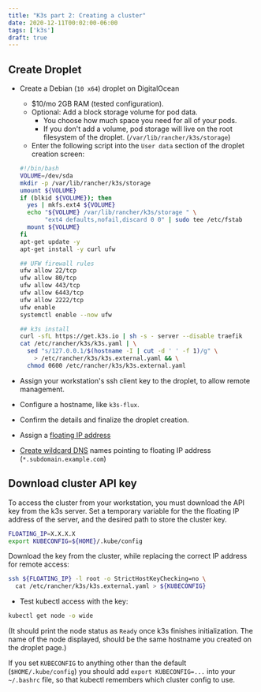 ```yaml
---
title: "K3s part 2: Creating a cluster"
date: 2020-12-11T00:02:00-06:00
tags: ['k3s']
draft: true
---
```


## Create Droplet

 * Create a Debian (`10 x64`) droplet on DigitalOcean
   * $10/mo 2GB RAM (tested configuration).
   * Optional: Add a block storage volume for pod data.
     * You choose how much space you need for all of your pods.
     * If you don't add a volume, pod storage will live on the root filesystem
       of the droplet. (`/var/lib/rancher/k3s/storage`)
   * Enter the following script into the `User data` section of the droplet
     creation screen:
   
   ```bash
   #!/bin/bash
   VOLUME=/dev/sda
   mkdir -p /var/lib/rancher/k3s/storage
   umount ${VOLUME}
   if (blkid ${VOLUME}); then 
     yes | mkfs.ext4 ${VOLUME}
     echo "${VOLUME} /var/lib/rancher/k3s/storage " \
          "ext4 defaults,nofail,discard 0 0" | sudo tee /etc/fstab
     mount ${VOLUME}
   fi
   apt-get update -y
   apt-get install -y curl ufw
   
   ## UFW firewall rules
   ufw allow 22/tcp
   ufw allow 80/tcp
   ufw allow 443/tcp
   ufw allow 6443/tcp
   ufw allow 2222/tcp
   ufw enable
   systemctl enable --now ufw

   ## k3s install
   curl -sfL https://get.k3s.io | sh -s - server --disable traefik
   cat /etc/rancher/k3s/k3s.yaml | \
     sed "s/127.0.0.1/$(hostname -I | cut -d ' ' -f 1)/g" \
       > /etc/rancher/k3s/k3s.external.yaml && \
     chmod 0600 /etc/rancher/k3s/k3s.external.yaml
   ```

 * Assign your workstation's ssh client key to the droplet, to allow remote
   management.
   
 * Configure a hostname, like `k3s-flux`.
   
 * Confirm the details and finalize the droplet creation.
   
 * Assign a [floating IP
   address](https://cloud.digitalocean.com/networking/floating_ips)
   
 * [Create wildcard DNS](https://cloud.digitalocean.com/networking/domains)
   names pointing to floating IP address (`*.subdomain.example.com`)
   
## Download cluster API key

To access the cluster from your workstation, you must download the API key from
the k3s server. Set a temporary variable for the the floating IP address of the
server, and the desired path to store the cluster key.

```bash
FLOATING_IP=X.X.X.X
export KUBECONFIG=${HOME}/.kube/config
```

Download the key from the cluster, while replacing the correct IP address for
remote access:

```bash
ssh ${FLOATING_IP} -l root -o StrictHostKeyChecking=no \
  cat /etc/rancher/k3s/k3s.external.yaml > ${KUBECONFIG}
```

 * Test kubectl access with the key:
 
 ```bash
 kubectl get node -o wide
 ```
(It should print the node status as `Ready` once k3s finishes initialization. The name of the node displayed, should be the same hostname you created on the droplet page.)

If you set `KUBECONFIG` to anything other than the default
(`$HOME/.kube/config`) you should add `export KUBECONFIG=...` into your
`~/.bashrc` file, so that kubectl remembers which cluster config to use.

